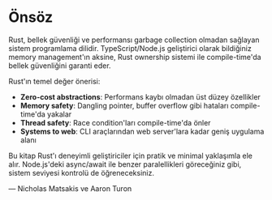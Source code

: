 # Önsöz

Rust, bellek güvenliği ve performansı garbage collection olmadan sağlayan sistem programlama dilidir. TypeScript/Node.js geliştirici olarak bildiğiniz memory management'ın aksine, Rust ownership sistemi ile compile-time'da bellek güvenliğini garanti eder.

Rust'ın temel değer önerisi:
- **Zero-cost abstractions**: Performans kaybı olmadan üst düzey özellikler
- **Memory safety**: Dangling pointer, buffer overflow gibi hataları compile-time'da yakalar  
- **Thread safety**: Race condition'ları compile-time'da önler
- **Systems to web**: CLI araçlarından web server'lara kadar geniş uygulama alanı

Bu kitap Rust'ı deneyimli geliştiriciler için pratik ve minimal yaklaşımla ele alır. Node.js'deki async/await ile benzer paralellikleri göreceğiniz gibi, sistem seviyesi kontrolü de öğreneceksiniz.

— Nicholas Matsakis ve Aaron Turon

